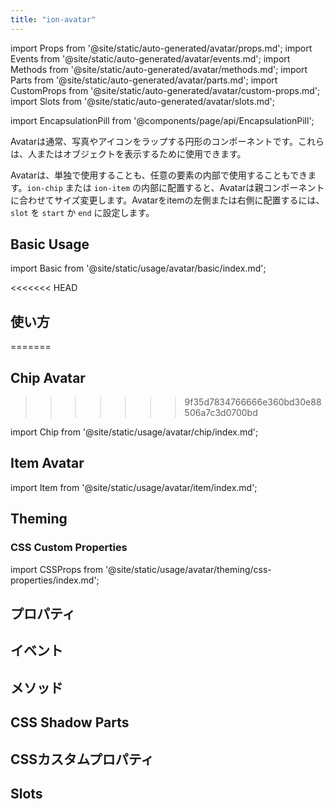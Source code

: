 ```yaml
---
title: "ion-avatar"
---
```


import Props from '@site/static/auto-generated/avatar/props.md';
import Events from '@site/static/auto-generated/avatar/events.md';
import Methods from '@site/static/auto-generated/avatar/methods.md';
import Parts from '@site/static/auto-generated/avatar/parts.md';
import CustomProps from '@site/static/auto-generated/avatar/custom-props.md';
import Slots from '@site/static/auto-generated/avatar/slots.md';

<head>
  <title>ion-avatar: Circular Application Avatar Icon Component</title>
  <meta name="description" content="Ion-avatarsは画像やアイコンを包む円形のアプリケーション部品です。人物や物体を表現することができ、単体でも、要素の中に入れてもかまいません。" />
</head>

import EncapsulationPill from '@components/page/api/EncapsulationPill';

<EncapsulationPill type="shadow" />

Avatarは通常、写真やアイコンをラップする円形のコンポーネントです。これらは、人またはオブジェクトを表示するために使用できます。

Avatarは、単独で使用することも、任意の要素の内部で使用することもできます。`ion-chip` または `ion-item` の内部に配置すると、Avatarは親コンポーネントに合わせてサイズ変更します。Avatarをitemの左側または右側に配置するには、`slot` を `start` か `end` に設定します。

## Basic Usage

import Basic from '@site/static/usage/avatar/basic/index.md';

<Basic />

<<<<<<< HEAD
## 使い方
=======
## Chip Avatar
>>>>>>> 9f35d7834766666e360bd30e88506a7c3d0700bd

import Chip from '@site/static/usage/avatar/chip/index.md';

<Chip />

## Item Avatar

import Item from '@site/static/usage/avatar/item/index.md';

<Item />

## Theming

### CSS Custom Properties

import CSSProps from '@site/static/usage/avatar/theming/css-properties/index.md';

<CSSProps />

## プロパティ
<Props />

## イベント
<Events />

## メソッド
<Methods />

## CSS Shadow Parts
<Parts />

## CSSカスタムプロパティ
<CustomProps />

## Slots
<Slots />
